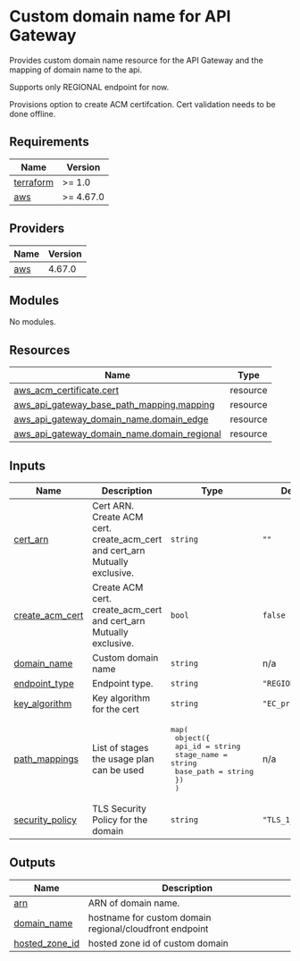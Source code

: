 # Custom domain name for API Gateway

Provides custom domain name resource for the API Gateway and the mapping of domain name to the api.

Supports only REGIONAL endpoint for now.

Provisions option to create ACM certifcation. Cert validation needs to be done offline.

<!-- BEGINNING OF PRE-COMMIT-TERRAFORM DOCS HOOK -->
## Requirements

| Name | Version |
|------|---------|
| <a name="requirement_terraform"></a> [terraform](#requirement\_terraform) | >= 1.0 |
| <a name="requirement_aws"></a> [aws](#requirement\_aws) | >= 4.67.0 |

## Providers

| Name | Version |
|------|---------|
| <a name="provider_aws"></a> [aws](#provider\_aws) | 4.67.0 |

## Modules

No modules.

## Resources

| Name | Type |
|------|------|
| [aws_acm_certificate.cert](https://registry.terraform.io/providers/hashicorp/aws/latest/docs/resources/acm_certificate) | resource |
| [aws_api_gateway_base_path_mapping.mapping](https://registry.terraform.io/providers/hashicorp/aws/latest/docs/resources/api_gateway_base_path_mapping) | resource |
| [aws_api_gateway_domain_name.domain_edge](https://registry.terraform.io/providers/hashicorp/aws/latest/docs/resources/api_gateway_domain_name) | resource |
| [aws_api_gateway_domain_name.domain_regional](https://registry.terraform.io/providers/hashicorp/aws/latest/docs/resources/api_gateway_domain_name) | resource |

## Inputs

| Name | Description | Type | Default | Required |
|------|-------------|------|---------|:--------:|
| <a name="input_cert_arn"></a> [cert\_arn](#input\_cert\_arn) | Cert ARN. Create ACM cert. create\_acm\_cert and cert\_arn Mutually exclusive. | `string` | `""` | no |
| <a name="input_create_acm_cert"></a> [create\_acm\_cert](#input\_create\_acm\_cert) | Create ACM cert. create\_acm\_cert and cert\_arn Mutually exclusive. | `bool` | `false` | no |
| <a name="input_domain_name"></a> [domain\_name](#input\_domain\_name) | Custom domain name | `string` | n/a | yes |
| <a name="input_endpoint_type"></a> [endpoint\_type](#input\_endpoint\_type) | Endpoint type. | `string` | `"REGIONAL"` | no |
| <a name="input_key_algorithm"></a> [key\_algorithm](#input\_key\_algorithm) | Key algorithm for the cert | `string` | `"EC_prime256v1"` | no |
| <a name="input_path_mappings"></a> [path\_mappings](#input\_path\_mappings) | List of stages the usage plan can be used | <pre>map(<br>    object({<br>      api_id     = string<br>      stage_name = string<br>      base_path  = string<br>    })<br>  )</pre> | n/a | yes |
| <a name="input_security_policy"></a> [security\_policy](#input\_security\_policy) | TLS Security Policy for the domain | `string` | `"TLS_1_2"` | no |

## Outputs

| Name | Description |
|------|-------------|
| <a name="output_arn"></a> [arn](#output\_arn) | ARN of domain name. |
| <a name="output_domain_name"></a> [domain\_name](#output\_domain\_name) | hostname for custom domain regional/cloudfront endpoint |
| <a name="output_hosted_zone_id"></a> [hosted\_zone\_id](#output\_hosted\_zone\_id) | hosted zone id of custom domain |
<!-- END OF PRE-COMMIT-TERRAFORM DOCS HOOK -->
